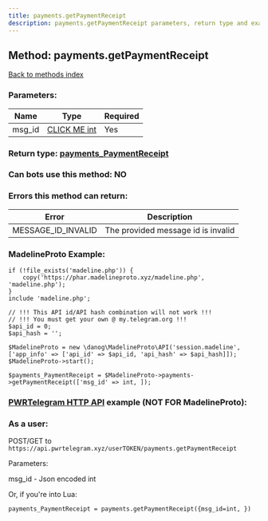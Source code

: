 ```yaml
---
title: payments.getPaymentReceipt
description: payments.getPaymentReceipt parameters, return type and example
---
```

## Method: payments.getPaymentReceipt  
[Back to methods index](index.md)


### Parameters:

| Name     |    Type       | Required |
|----------|---------------|----------|
|msg\_id|[CLICK ME int](../types/int.md) | Yes|


### Return type: [payments\_PaymentReceipt](../types/payments_PaymentReceipt.md)

### Can bots use this method: **NO**


### Errors this method can return:

| Error    | Description   |
|----------|---------------|
|MESSAGE_ID_INVALID|The provided message id is invalid|


### MadelineProto Example:


```
if (!file_exists('madeline.php')) {
    copy('https://phar.madelineproto.xyz/madeline.php', 'madeline.php');
}
include 'madeline.php';

// !!! This API id/API hash combination will not work !!!
// !!! You must get your own @ my.telegram.org !!!
$api_id = 0;
$api_hash = '';

$MadelineProto = new \danog\MadelineProto\API('session.madeline', ['app_info' => ['api_id' => $api_id, 'api_hash' => $api_hash]]);
$MadelineProto->start();

$payments_PaymentReceipt = $MadelineProto->payments->getPaymentReceipt(['msg_id' => int, ]);
```

### [PWRTelegram HTTP API](https://pwrtelegram.xyz) example (NOT FOR MadelineProto):



### As a user:

POST/GET to `https://api.pwrtelegram.xyz/userTOKEN/payments.getPaymentReceipt`

Parameters:

msg_id - Json encoded int




Or, if you're into Lua:

```
payments_PaymentReceipt = payments.getPaymentReceipt({msg_id=int, })
```

